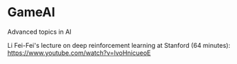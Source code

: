# GameAI
Advanced topics in AI

Li Fei-Fei's lecture on deep reinforcement learning at Stanford (64 minutes): https://www.youtube.com/watch?v=lvoHnicueoE 
